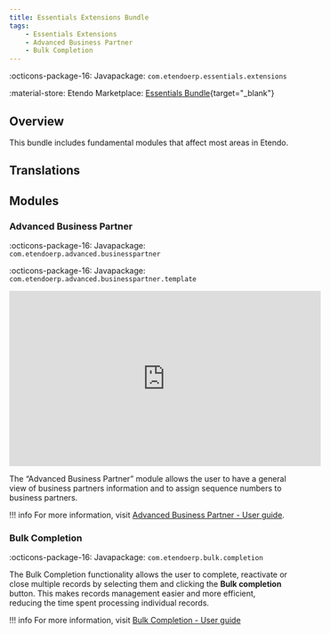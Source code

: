 ```yaml
---
title: Essentials Extensions Bundle
tags:
    - Essentials Extensions
    - Advanced Business Partner
    - Bulk Completion
---
```

:octicons-package-16: Javapackage: `com.etendoerp.essentials.extensions`

:material-store: Etendo Marketplace:  [Essentials Bundle](https://marketplace.etendo.cloud/#/product-details?module=39AC2D9F72124AC7A1D0A3D005293C9E){target="_blank"}

## Overview 
This bundle includes fundamental modules that affect most areas in Etendo.

## Translations

## Modules

### Advanced Business Partner

:octicons-package-16: Javapackage: `com.etendoerp.advanced.businesspartner`

:octicons-package-16: Javapackage: `com.etendoerp.advanced.businesspartner.template`

<iframe width="560" height="315" src="https://www.youtube.com/embed/sRvQCM8xZE0" title="YouTube video player" frameborder="0" allow="accelerometer; autoplay; clipboard-write; encrypted-media; gyroscope; picture-in-picture; web-share" allowfullscreen></iframe>

The “Advanced Business Partner” module allows the user to have a general view of business partners information and to assign sequence numbers to business partners.

!!! info
    For more information, visit [Advanced Business Partner - User guide](../essentials-extensions/advanced-business-partner.md).

### Bulk Completion

:octicons-package-16: Javapackage: `com.etendoerp.bulk.completion` 

The Bulk Completion functionality allows the user to complete, reactivate or close multiple records by selecting them and clicking the **Bulk completion** button. This makes records management easier and more efficient, reducing the time spent processing individual records.

!!! info
    For more information, visit [Bulk Completion - User guide](../essentials-extensions/bulk-completion.md)